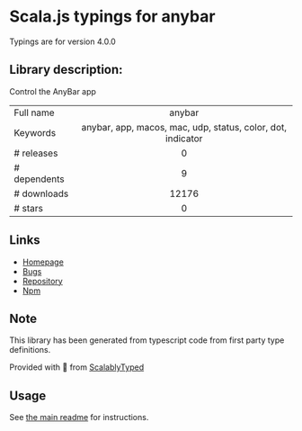 
# Scala.js typings for anybar

Typings are for version 4.0.0

## Library description:
Control the AnyBar app

|                    |                 |
| ------------------ | :-------------: |
| Full name          | anybar |
| Keywords           | anybar, app, macos, mac, udp, status, color, dot, indicator |
| # releases         | 0 |
| # dependents       | 9 |
| # downloads        | 12176 |
| # stars            | 0 |

## Links
- [Homepage](https://github.com/sindresorhus/anybar#readme)
- [Bugs](https://github.com/sindresorhus/anybar/issues)
- [Repository](https://github.com/sindresorhus/anybar)
- [Npm](https://www.npmjs.com/package/anybar)
    


## Note
This library has been generated from typescript code from first party type definitions.

Provided with :purple_heart: from [ScalablyTyped](https://github.com/oyvindberg/ScalablyTyped)

## Usage
See [the main readme](../../readme.md) for instructions.


